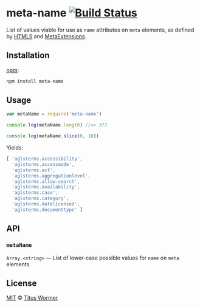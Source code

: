 # meta-name [![Build Status][build-badge]][build-page]

List of values viable for use as `name` attributes on `meta`
elements, as defined by [HTML5][spec] and [MetaExtensions][extensions].

## Installation

[npm][]:

```bash
npm install meta-name
```

## Usage

```javascript
var metaName = require('meta-name')

console.log(metaName.length) //=> 373

console.log(metaName.slice(0, 10))
```

Yields:

```js
[ 'aglsterms.accessibility',
  'aglsterms.accessmode',
  'aglsterms.act',
  'aglsterms.aggregationlevel',
  'aglsterms.allow-search',
  'aglsterms.availability',
  'aglsterms.case',
  'aglsterms.category',
  'aglsterms.datelicensed',
  'aglsterms.documenttype' ]
```

## API

### `metaName`

`Array.<string>` — List of lower-case possible values for `name`
on `meta` elements.

## License

[MIT][license] © [Titus Wormer][author]

<!-- Definition -->

[build-badge]: https://img.shields.io/travis/wooorm/meta-name.svg

[build-page]: https://travis-ci.org/wooorm/meta-name

[npm]: https://docs.npmjs.com/cli/install

[license]: license

[author]: https://wooorm.com

[spec]: https://html.spec.whatwg.org/multipage/semantics.html#standard-metadata-names

[extensions]: https://wiki.whatwg.org/wiki/MetaExtensions
